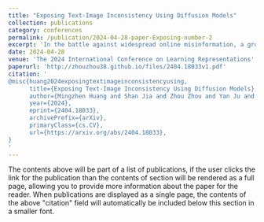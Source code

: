 ```yaml
---
title: "Exposing Text-Image Inconsistency Using Diffusion Models"
collection: publications
category: conferences
permalink: /publication/2024-04-28-paper-Exposing-number-2
excerpt: 'In the battle against widespread online misinformation, a growing problem is text-image inconsistency, where images are misleadingly paired with texts with different intent or meaning. Existing classification-based methods for text-image inconsistency can identify contextual inconsistencies but fail to provide explainable justifications for their decisions that humans can understand. Although more nuanced, human evaluation is impractical at scale and susceptible to errors. To address these limitations, this study introduces D-TIIL (Diffusion-based Text-Image Inconsistency Localization), which employs text-to-image diffusion models to localize semantic inconsistencies in text and image pairs. These models, trained on large-scale datasets act as ``omniscient" agents that filter out irrelevant information and incorporate background knowledge to identify inconsistencies. In addition, D-TIIL uses text embeddings and modified image regions to visualize these inconsistencies. To evaluate D-TIIL's efficacy, we introduce a new TIIL dataset containing 14K consistent and inconsistent text-image pairs. Unlike existing datasets, TIIL enables assessment at the level of individual words and image regions and is carefully designed to represent various inconsistencies. D-TIIL offers a scalable and evidence-based approach to identifying and localizing text-image inconsistency, providing a robust framework for future research combating misinformation.'
date: 2024-04-28
venue: 'The 2024 International Conference on Learning Representations'
paperurl: 'http://zhouzhou38.github.io/files/2404.18033v1.pdf'
citation: '
@misc{huang2024exposingtextimageinconsistencyusing,
      title={Exposing Text-Image Inconsistency Using Diffusion Models}, 
      author={Mingzhen Huang and Shan Jia and Zhou Zhou and Yan Ju and Jialing Cai and Siwei Lyu},
      year={2024},
      eprint={2404.18033},
      archivePrefix={arXiv},
      primaryClass={cs.CV},
      url={https://arxiv.org/abs/2404.18033}, 
}
'
---
```


The contents above will be part of a list of publications, if the user clicks the link for the publication than the contents of section will be rendered as a full page, allowing you to provide more information about the paper for the reader. When publications are displayed as a single page, the contents of the above "citation" field will automatically be included below this section in a smaller font.
